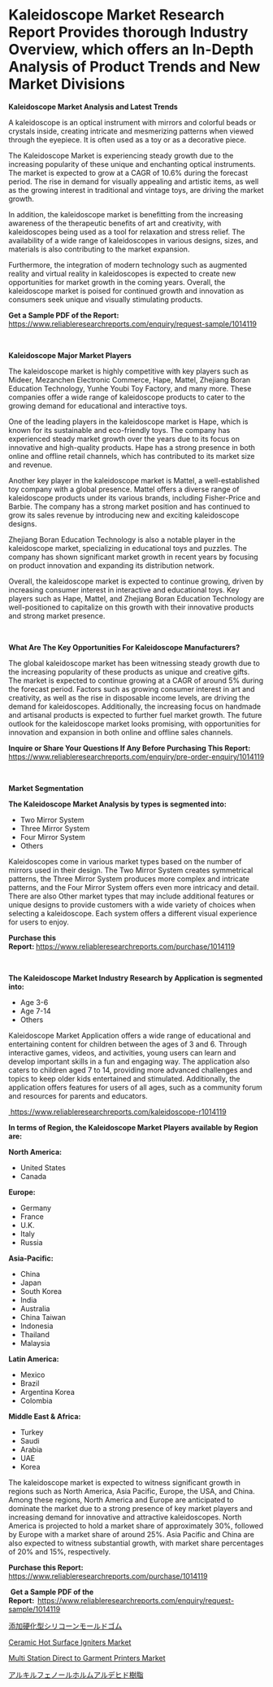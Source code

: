 <p><h1>Kaleidoscope Market Research Report Provides thorough Industry Overview, which offers an In-Depth Analysis of Product Trends and New Market Divisions</h1></p><p><strong>Kaleidoscope Market Analysis and Latest Trends</strong></p>
<p><p>A kaleidoscope is an optical instrument with mirrors and colorful beads or crystals inside, creating intricate and mesmerizing patterns when viewed through the eyepiece. It is often used as a toy or as a decorative piece.</p><p>The Kaleidoscope Market is experiencing steady growth due to the increasing popularity of these unique and enchanting optical instruments. The market is expected to grow at a CAGR of 10.6% during the forecast period. The rise in demand for visually appealing and artistic items, as well as the growing interest in traditional and vintage toys, are driving the market growth.</p><p>In addition, the kaleidoscope market is benefitting from the increasing awareness of the therapeutic benefits of art and creativity, with kaleidoscopes being used as a tool for relaxation and stress relief. The availability of a wide range of kaleidoscopes in various designs, sizes, and materials is also contributing to the market expansion.</p><p>Furthermore, the integration of modern technology such as augmented reality and virtual reality in kaleidoscopes is expected to create new opportunities for market growth in the coming years. Overall, the kaleidoscope market is poised for continued growth and innovation as consumers seek unique and visually stimulating products.</p></p>
<p><strong>Get a Sample PDF of the Report:&nbsp;</strong> <a href="https://www.reliableresearchreports.com/enquiry/request-sample/1014119">https://www.reliableresearchreports.com/enquiry/request-sample/1014119</a></p>
<p>&nbsp;</p>
<p><strong>Kaleidoscope Major Market Players</strong></p>
<p><p>The kaleidoscope market is highly competitive with key players such as Mideer, Mezanchen Electronic Commerce, Hape, Mattel, Zhejiang Boran Education Technology, Yunhe Youbi Toy Factory, and many more. These companies offer a wide range of kaleidoscope products to cater to the growing demand for educational and interactive toys.</p><p>One of the leading players in the kaleidoscope market is Hape, which is known for its sustainable and eco-friendly toys. The company has experienced steady market growth over the years due to its focus on innovative and high-quality products. Hape has a strong presence in both online and offline retail channels, which has contributed to its market size and revenue.</p><p>Another key player in the kaleidoscope market is Mattel, a well-established toy company with a global presence. Mattel offers a diverse range of kaleidoscope products under its various brands, including Fisher-Price and Barbie. The company has a strong market position and has continued to grow its sales revenue by introducing new and exciting kaleidoscope designs.</p><p>Zhejiang Boran Education Technology is also a notable player in the kaleidoscope market, specializing in educational toys and puzzles. The company has shown significant market growth in recent years by focusing on product innovation and expanding its distribution network.</p><p>Overall, the kaleidoscope market is expected to continue growing, driven by increasing consumer interest in interactive and educational toys. Key players such as Hape, Mattel, and Zhejiang Boran Education Technology are well-positioned to capitalize on this growth with their innovative products and strong market presence.</p></p>
<p>&nbsp;</p>
<p><strong>What Are The Key Opportunities For Kaleidoscope Manufacturers?</strong></p>
<p><p>The global kaleidoscope market has been witnessing steady growth due to the increasing popularity of these products as unique and creative gifts. The market is expected to continue growing at a CAGR of around 5% during the forecast period. Factors such as growing consumer interest in art and creativity, as well as the rise in disposable income levels, are driving the demand for kaleidoscopes. Additionally, the increasing focus on handmade and artisanal products is expected to further fuel market growth. The future outlook for the kaleidoscope market looks promising, with opportunities for innovation and expansion in both online and offline sales channels.</p></p>
<p><strong>Inquire or Share Your Questions If Any Before Purchasing This Report:</strong> <a href="https://www.reliableresearchreports.com/enquiry/pre-order-enquiry/1014119">https://www.reliableresearchreports.com/enquiry/pre-order-enquiry/1014119</a></p>
<p>&nbsp;</p>
<p><strong>Market Segmentation</strong></p>
<p><strong>The Kaleidoscope Market Analysis by types is segmented into:</strong></p>
<p><ul><li>Two Mirror System</li><li>Three Mirror System</li><li>Four Mirror System</li><li>Others</li></ul></p>
<p><p>Kaleidoscopes come in various market types based on the number of mirrors used in their design. The Two Mirror System creates symmetrical patterns, the Three Mirror System produces more complex and intricate patterns, and the Four Mirror System offers even more intricacy and detail. There are also Other market types that may include additional features or unique designs to provide customers with a wide variety of choices when selecting a kaleidoscope. Each system offers a different visual experience for users to enjoy.</p></p>
<p><strong>Purchase this Report:&nbsp;</strong><a href="https://www.reliableresearchreports.com/purchase/1014119">https://www.reliableresearchreports.com/purchase/1014119</a></p>
<p>&nbsp;</p>
<p><strong>The Kaleidoscope Market Industry Research by Application is segmented into:</strong></p>
<p><ul><li>Age 3-6</li><li>Age 7-14</li><li>Others</li></ul></p>
<p><p>Kaleidoscope Market Application offers a wide range of educational and entertaining content for children between the ages of 3 and 6. Through interactive games, videos, and activities, young users can learn and develop important skills in a fun and engaging way. The application also caters to children aged 7 to 14, providing more advanced challenges and topics to keep older kids entertained and stimulated. Additionally, the application offers features for users of all ages, such as a community forum and resources for parents and educators.</p></p>
<p><a href="https://www.reliableresearchreports.com/kaleidoscope-r1014119">&nbsp;https://www.reliableresearchreports.com/kaleidoscope-r1014119</a></p>
<p><strong>In terms of Region, the Kaleidoscope Market Players available by Region are:</strong></p>
<p>
    <p> <strong> North America: </strong>
        <ul>
            <li>United States</li>
            <li>Canada</li>
        </ul>
        </p> 
    <p> <strong> Europe: </strong>
        <ul>
            <li>Germany</li>
            <li>France</li>
            <li>U.K.</li>
            <li>Italy</li>
            <li>Russia</li>
        </ul>
        </p> 
    <p> <strong> Asia-Pacific: </strong>
        <ul>
            <li>China</li>
            <li>Japan</li>
            <li>South Korea</li>
            <li>India</li>
            <li>Australia</li>
            <li>China Taiwan</li>
            <li>Indonesia</li>
            <li>Thailand</li>
            <li>Malaysia</li>
        </ul>
        </p> 
    <p> <strong> Latin America: </strong>
        <ul>
            <li>Mexico</li>
            <li>Brazil</li>
            <li>Argentina Korea</li>
            <li>Colombia</li>
        </ul>
        </p> 
    <p> <strong> Middle East & Africa: </strong>
        <ul>
            <li>Turkey</li>
            <li>Saudi</li>
            <li>Arabia</li>
            <li>UAE</li>
            <li>Korea</li>
        </ul>
    </p>
    </p>
<p><p>The kaleidoscope market is expected to witness significant growth in regions such as North America, Asia Pacific, Europe, the USA, and China. Among these regions, North America and Europe are anticipated to dominate the market due to a strong presence of key market players and increasing demand for innovative and attractive kaleidoscopes. North America is projected to hold a market share of approximately 30%, followed by Europe with a market share of around 25%. Asia Pacific and China are also expected to witness substantial growth, with market share percentages of 20% and 15%, respectively.</p></p>
<p><strong>Purchase this Report: </strong><a href="https://www.reliableresearchreports.com/purchase/1014119">https://www.reliableresearchreports.com/purchase/1014119</a></p>
<p>&nbsp;<strong>Get a Sample PDF of the Report:&nbsp;&nbsp;</strong><a href="https://www.reliableresearchreports.com/enquiry/request-sample/1014119">https://www.reliableresearchreports.com/enquiry/request-sample/1014119</a></p>
<p><strong></strong></p>
<p><p><a href="https://github.com/deonnorth8/Market-Research-Report-List-1/blob/main/3645961170923.md">添加硬化型シリコーンモールドゴム</a></p><p><a href="https://github.com/brendafegmorris532/Market-Research-Report-List-1/blob/main/ceramic-hot-surface-igniters-market.md">Ceramic Hot Surface Igniters Market</a></p><p><a href="https://github.com/zcbxbnir25/Market-Research-Report-List-1/blob/main/multi-station-direct-to-garment-printers-market.md">Multi Station Direct to Garment Printers Market</a></p><p><a href="https://github.com/LizaHeller2023/Market-Research-Report-List-1/blob/main/6495963170924.md">アルキルフェノールホルムアルデヒド樹脂</a></p></p>